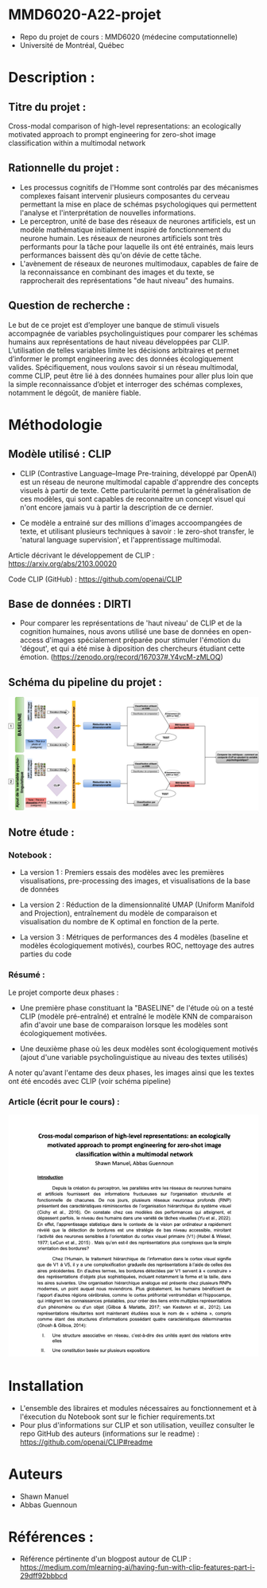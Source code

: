 # MMD6020-A22-projet
- Repo du projet de cours : MMD6020 (médecine computationnelle)
- Université de Montréal, Québec 

# Description : 

## Titre du projet : 

Cross-modal comparison of high-level representations: an ecologically motivated approach to prompt engineering for zero-shot image classification within a multimodal network

## Rationnelle du projet : 

- Les processus cognitifs de l'Homme sont controlés par des mécanismes complexes faisant intervenir plusieurs composantes du cerveau permettant la mise en place de schémas psychologiques qui permettent l'analyse et l'interprétation de nouvelles informations.
- Le perceptron, unité de base des réseaux de neurones artificiels, est un modèle mathématique initialement inspiré de fonctionnement du neurone humain. Les réseaux de neurones artificiels sont très performants pour la tâche pour laquelle ils ont été entrainés, mais leurs performances baissent dès qu'on dévie de cette tâche. 
- L'avènement de réseaux de neurones multimodaux, capables de faire de la reconnaissance en combinant des images et du texte, se rapprocherait des représentations "de haut niveau" des humains.  

## Question de recherche : 

Le but de ce projet est d’employer une banque de stimuli visuels accompagnée de variables psycholinguistiques pour comparer les schémas humains aux représentations de haut niveau développées par CLIP. L’utilisation de telles variables limite les décisions arbitraires et permet d’informer le prompt engineering avec des données écologiquement valides. Spécifiquement, nous voulons savoir si un réseau multimodal, comme CLIP, peut être lié à des données humaines pour aller plus loin que la simple reconnaissance d’objet et interroger des schémas complexes, notamment le dégoût, de manière fiable. 


# Méthodologie 

## Modèle utilisé : CLIP 

- CLIP (Contrastive Language–Image Pre-training, développé par OpenAI) est un réseau de neurone multimodal capable d'apprendre des concepts visuels à partir de texte. Cette particularité permet la généralisation de ces modèles, qui sont capables de reconnaitre un concept visuel qui n'ont encore jamais vu à partir la description de ce dernier. 

- Ce modèle a entrainé sur des millions d'images accoompangées de texte, et utilisant plusieurs techniques à savoir : le zero-shot transfer, le 'natural language supervision', et l'apprentissage multimodal.

Article décrivant le développement de CLIP : https://arxiv.org/abs/2103.00020

Code CLIP (GitHub) : https://github.com/openai/CLIP

## Base de données : DIRTI

- Pour comparer les représentations de 'haut niveau' de CLIP et de la cognition humaines, nous avons utilisé une base de données en open-access d'images spécialement préparée pour stimuler l'émotion du 'dégout', et qui a été mise à diposition des chercheurs étudiant cette émotion. (https://zenodo.org/record/167037#.Y4vcM-zMLOQ)

## Schéma du pipeline du projet : 

![méthode](https://github.com/AbbasGuennoun/MMD6020-A22-projet/blob/main/Figures/Methods.png)

## Notre étude : 

### Notebook : 

- La version 1 : Premiers essais des modèles avec les premières visualisations, pre-processing des images, et visualisations de la base de données

- La version 2 : Réduction de la dimensionnalité UMAP (Uniform Manifold and Projection), entraînement du modèle de comparaison et visualisation du nombre de K optimal en fonction de la perte. 

- La version 3 : Métriques de performances des 4 modèles (baseline et modèles écologiquement motivés), courbes ROC, nettoyage des autres parties du code

### Résumé : 

Le projet comporte deux phases : 

- Une première phase constituant la "BASELINE" de l'étude où on a testé CLIP (modèle pré-entraîné) et entraîné le modèle KNN de comparaison afin d'avoir une base de comparaison lorsque les modèles sont écologiquement motivées. 

- Une deuxième phase où les deux modèles sont écologiquement motivés (ajout d'une variable psycholinguistique au niveau des textes utilisés)

A noter qu'avant l'entame des deux phases, les images ainsi que les textes ont été encodés avec CLIP (voir schéma pipeline)

### Article (écrit pour le cours) : 

![méthode](https://github.com/AbbasGuennoun/MMD6020-A22-projet/blob/main/Figures/Article.png)

# Installation

- L'ensemble des libraires et modules nécessaires au fonctionnement et à l'éxecution du Notebook sont sur le fichier requirements.txt 
- Pour plus d'informations sur CLIP et son utilisation, veuillez consulter le repo GitHub des auteurs (informations sur le readme) : https://github.com/openai/CLIP#readme

# Auteurs 

- Shawn Manuel
- Abbas Guennoun

# Références : 

- Référence pértinente d'un blogpost autour de CLIP : https://medium.com/mlearning-ai/having-fun-with-clip-features-part-i-29dff92bbbcd




